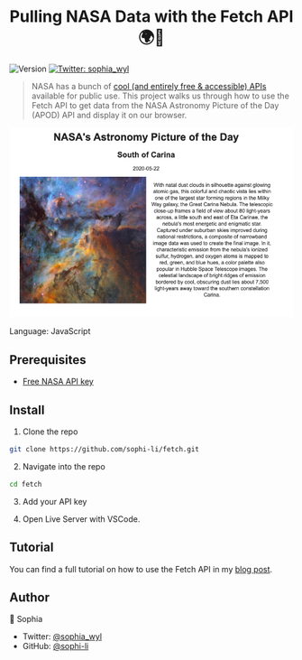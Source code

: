 <h1 align="center">Pulling NASA Data with the Fetch API 🌍🌝 </h1>
<p>
  <img alt="Version" src="https://img.shields.io/badge/version-1.0.0-blue.svg?cacheSeconds=2592000" />
  <a href="https://twitter.com/sophia_wyl">
    <img alt="Twitter: sophia_wyl" src="https://img.shields.io/twitter/follow/sophia_wyl.svg?style=social" target="_blank" />
  </a>
</p>

> NASA has a bunch of [cool (and entirely free & accessible) APIs](https://api.nasa.gov/) available for public use. This project walks us through how to use the Fetch API to get data from the NASA Astronomy Picture of the Day (APOD) API and display it on our browser.

![screenshot of NASA's API data](screenshot.png)

Language: JavaScript

## Prerequisites

- [Free NASA API key](https://api.nasa.gov/)

## Install

1. Clone the repo

```sh
git clone https://github.com/sophi-li/fetch.git
```

2. Navigate into the repo

```sh
cd fetch
```

3. Add your API key

4. Open Live Server with VSCode.

## Tutorial

You can find a full tutorial on how to use the Fetch API in my [blog post](https://sophiali.dev/javascript-fetch-api-with-nasa-api).

## Author

👤 Sophia

- Twitter: [@sophia_wyl](https://twitter.com/sophia_wyl)
- GitHub: [@sophi-li](https://github.com/sophi-li)
